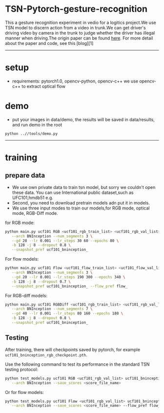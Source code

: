 # TSN-Pytorch-gesture-recognition
This a gesture recognition experiment in vedio for a logitics project.We use TSN model to discern action from a video in trunk.We can get driver's driving video by camera in the trunk to judge whether the driver has illegal manner when driving.The origin paper can be found [here](https://arxiv.org/abs/1506.01497). For more detail about the paper and code, see this [blog][1]


***
# setup
- requirements: pytorch1.0, opencv-python, opencv-c++
we use opencv-c++ to extract optical flow
# demo
- put your images in data/demo, the results will be saved in data/results, and run demo in the root 
```shell
python ..//tools/demo.py
```
***
# training
## prepare data
- We use own private data to train tsn model, but sorry we couldn't open these data. You can use International public dataset,such as UFC101,hmdb51 e.g.
- Second, you need to download pretrain models adn put it in models. 
- We use three input modes to train our models,for RGB mode, optical mode, RGB-Diff mode.

for RGB mode:
```bash
python main.py ucf101 RGB <ucf101_rgb_train_list> <ucf101_rgb_val_list> \
   --arch BNInception --num_segments 3 \
   --gd 20 --lr 0.001 --lr_steps 30 60 --epochs 80 \
   -b 128 -j 8 --dropout 0.8 \
   --snapshot_pref ucf101_bninception_ 
```

For flow models:

```bash
python main.py ucf101 Flow <ucf101_flow_train_list> <ucf101_flow_val_list> \
   --arch BNInception --num_segments 3 \
   --gd 20 --lr 0.001 --lr_steps 190 300 --epochs 340 \
   -b 128 -j 8 --dropout 0.7 \
   --snapshot_pref ucf101_bninception_ --flow_pref flow_  
```

For RGB-diff models:

```bash
python main.py ucf101 RGBDiff <ucf101_rgb_train_list> <ucf101_rgb_val_list> \
   --arch BNInception --num_segments 7 \
   --gd 40 --lr 0.001 --lr_steps 80 160 --epochs 180 \
   -b 128 -j 8 --dropout 0.8 \
   --snapshot_pref ucf101_bninception_ 
```

## Testing

After training, there will checkpoints saved by pytorch, for example `ucf101_bninception_rgb_checkpoint.pth`.

Use the following command to test its performance in the standard TSN testing protocol:

```bash
python test_models.py ucf101 RGB <ucf101_rgb_val_list> ucf101_bninception_rgb_checkpoint.pth \
   --arch BNInception --save_scores <score_file_name>

```

Or for flow models:
 
```bash
python test_models.py ucf101 Flow <ucf101_rgb_val_list> ucf101_bninception_flow_checkpoint.pth \
   --arch BNInception --save_scores <score_file_name> --flow_pref flow_

```
